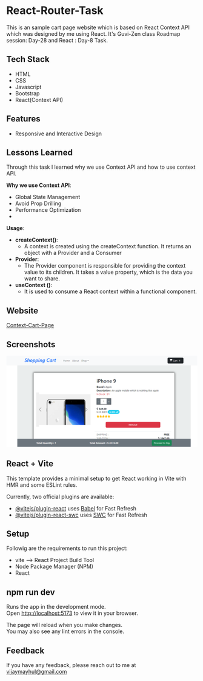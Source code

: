 
# React-Router-Task

This is an sample cart page website which is based on React Context API which was designed by me using React. It's Guvi-Zen class Roadmap session: Day-28 and React : Day-8 Task.

## Tech Stack

- HTML
- CSS
- Javascript
- Bootstrap
- React(Context API)

## Features

- Responsive and Interactive Design

## Lessons Learned

Through this task I learned why we use Context API and how to use context API.

<b>Why we use Context API</b>: 
- Global State Management
- Avoid Prop Drilling
- Performance Optimization
- 
<b>Usage</b>: 
- <b>createContext()</b>:
	- A context is created using the createContext function. It returns an object with a Provider and a Consumer
- <b>Provider</b>:
  - The Provider component is responsible for providing the context value to its children. It takes a value property, which is the data you want to share.
- <b>useContext ()</b>:
	- It is used to consume a React context within a functional component.


## Website

[Context-Cart-Page]()


## Screenshots

![App Screenshot](./public/Images/demo.png)


## React + Vite

This template provides a minimal setup to get React working in Vite with HMR and some ESLint rules.

Currently, two official plugins are available:

- [@vitejs/plugin-react](https://github.com/vitejs/vite-plugin-react/blob/main/packages/plugin-react/README.md) uses [Babel](https://babeljs.io/) for Fast Refresh
- [@vitejs/plugin-react-swc](https://github.com/vitejs/vite-plugin-react-swc) uses [SWC](https://swc.rs/) for Fast Refresh


## Setup

Followig are the requirements to run this project:
- vite --> React Project Build Tool
- Node Package Manager (NPM)
- React

## npm run dev

Runs the app in the development mode.\
Open [http://localhost:5173](http://localhost:5173) to view it in your browser.

The page will reload when you make changes.\
You may also see any lint errors in the console.

## Feedback

If you have any feedback, please reach out to me at vijaymayhul@gmail.com

